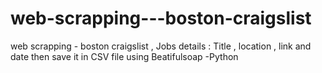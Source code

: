 # web-scrapping---boston-craigslist
web scrapping - boston craigslist , Jobs details : Title , location , link and date then save it in CSV file 
using Beatifulsoap -Python 
